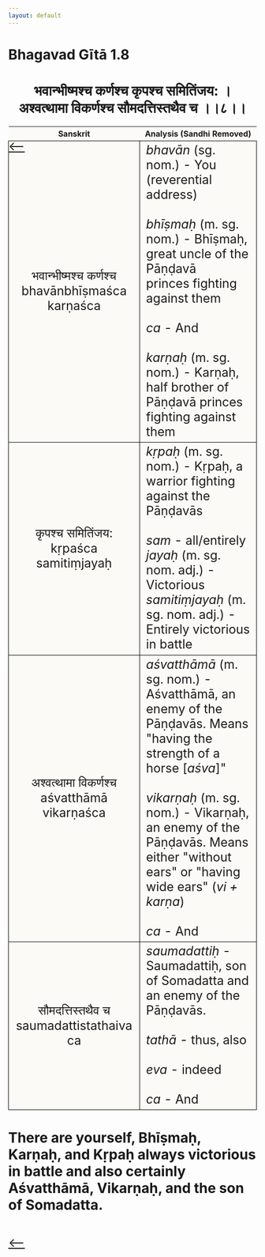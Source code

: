 ```yaml
---
layout: default
---
```

<!---
Text can be **bold**, _italic_, or ~~strikethrough~~.

[Link to another page](./another-page.html)

There should be whitespace between paragraphs.

There should be whitespace between paragraphs. We recommend including a README, or a file with information about your project.
--->

# Bhagavad Gītā 1.8

<style>
table {
  border-collapse: collapse;
  border-style: hidden;
}
th {
  background: #FBFAF7;
}
td {
  font-size: 25px;
  background: #FBFAF7;
  border: 1px solid black;
}
div.move {
  font-size: 25px;
}
</style>

<h1 style="text-align:center">
भवान्भीष्मश्च कर्णश्च कृपश्च समितिंजय: ।<br>
अश्वत्थामा विकर्णश्च सौमदत्तिस्तथैव च ।।८।।
</h1>
<div class="move" style="position:relative;min-width:960px">
 <p style="position: absolute;left:0;top:0"><a href="./v1-7.html">⟵</a></p>
</div>
<div class="move" style="position:relative;min-width:960px">
 <p style="position: absolute;right:0;top:0"><a href="./v1-9.html">⟶</a></p>
</div>

| Sanskrit | Analysis (Sandhi Removed) |
|:-:|-|
|  भवान्भीष्मश्च कर्णश्च<br>bhavānbhīṣmaśca karṇaśca | <em>bhavān</em> (sg. nom.) - You (reverential address)<br><br><em>bhīṣmaḥ</em> (m. sg. nom.) - Bhīṣmaḥ, great uncle of the Pāṇḍavā <br>princes fighting against them<br><br><em>ca</em> - And<br><br><em>karṇaḥ</em> (m. sg. nom.) - Karṇaḥ, half brother of Pāṇḍavā princes fighting against them  |
| कृपश्च समितिंजय:<br>kṛpaśca samitiṃjayaḥ | <em>kṛpaḥ</em> (m. sg. nom.) - Kṛpaḥ, a warrior fighting against the Pāṇḍavās<br><br><em>sam</em> - all/entirely<br><em>jayaḥ</em> (m. sg. nom. adj.) - Victorious<br><em>samitiṃjayaḥ</em> (m. sg. nom. adj.) - Entirely victorious in battle |
| अश्वत्थामा विकर्णश्च<br>aśvatthāmā vikarṇaśca | <em>aśvatthāmā</em> (m. sg. nom.) - Aśvatthāmā, an enemy of the Pāṇḍavās. Means "having the strength of a horse [<em>aśva</em>]"<br><br><em>vikarṇaḥ</em> (m. sg. nom.) - Vikarṇaḥ, an enemy of the Pāṇḍavās. Means either "without ears" or "having wide ears" (<em>vi + karṇa</em>)<br><br><em>ca</em> - And |
| सौमदत्तिस्तथैव च<br>saumadattistathaiva ca | <em>saumadattiḥ</em> - Saumadattiḥ, son of Somadatta and an enemy of the Pāṇḍavās.<br><br><em>tathā</em> - thus, also<br><br><em>eva</em> - indeed<br><br><em>ca</em> - And |

<h1>
There are yourself, Bhīṣmaḥ, Karṇaḥ, and Kṛpaḥ always victorious in battle
and also certainly Aśvatthāmā, Vikarṇaḥ, and the son of Somadatta.
</h1>
<div class="move" style="position:relative;min-width:960px">
 <p style="position: absolute;left:0;top:0"><a href="./v1-7.html">⟵</a></p>
</div>
<div class="move" style="position:relative;min-width:960px">
 <p style="position: absolute;right:0;top:0"><a href="./v1-9.html">⟶</a></p>
</div>
